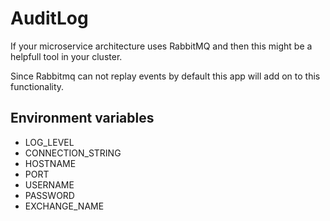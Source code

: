 # AuditLog
If your microservice architecture uses RabbitMQ and then this might be a helpfull tool in your cluster.

Since Rabbitmq can not replay events by default this app will add on to this functionality.

## Environment variables
 - LOG_LEVEL
 - CONNECTION_STRING
 - HOSTNAME
 - PORT
 - USERNAME
 - PASSWORD
 - EXCHANGE_NAME

